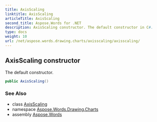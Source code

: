 ```yaml
---
title: AxisScaling
linktitle: AxisScaling
articleTitle: AxisScaling
second_title: Aspose.Words for .NET
description: AxisScaling constructor. The default constructor in C#.
type: docs
weight: 10
url: /net/aspose.words.drawing.charts/axisscaling/axisscaling/
---
```

## AxisScaling constructor

The default constructor.

```csharp
public AxisScaling()
```

### See Also

* class [AxisScaling](../)
* namespace [Aspose.Words.Drawing.Charts](../../../aspose.words.drawing.charts/)
* assembly [Aspose.Words](../../../)
